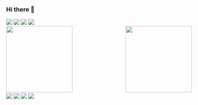 ### Hi there 👋
<div>
<a href="mailto:conrado.alves1993@gmail.com" target="_blank"><img src="https://img.shields.io/badge/Gmail-D14836?style=for-the-badge&logo=gmail&logoColor=white"></a>
   <a href="https://www.instagram.com/conrado_alves_maia/" target="_blank"><img src="https://img.shields.io/badge/Instagram-E4405F?style=for-the-badge&logo=instagram&logoColor=white"></a>
   <a href="https://www.facebook.com/Conradooooo/?viewas=100000686899395&show_switched_toast=0&show_switched_tooltip=0&show_podcast_settings=0" target="_blank"><img src="https://img.shields.io/badge/Facebook-1877F2?style=for-the-badge&logo=facebook&logoColor=white"></a>
<a href="https://www.linkedin.com/in/conradomaia/" target="_blank"><img src="https://img.shields.io/badge/LinkedIn-0077B5?style=for-the-badge&logo=linkedin&logoColor=white"></a>
   </div>
   <div>
 <img align= lefth src= "https://github-readme-stats.vercel.app/api?username=ConradsMaia&theme=blue-green" height="180em">
<img align= right src= "https://github-readme-stats.vercel.app/api/top-langs/?username=ConradsMaia&theme=blue-green" height="180em">
</div>
<div>
<img align= center src= "https://img.shields.io/badge/JavaScript-F7DF1E?style=for-the-badge&logo=javascript&logoColor=black">
<img align= center src= "https://img.shields.io/badge/CSS3-1572B6?style=for-the-badge&logo=css3&logoColor=white">
<img align= center src= "https://img.shields.io/badge/HTML5-E34F26?style=for-the-badge&logo=html5&logoColor=white">
<img align= center src= "https://img.shields.io/badge/Node.js-43853D?style=for-the-badge&logo=node.js&logoColor=white">
  </div>

